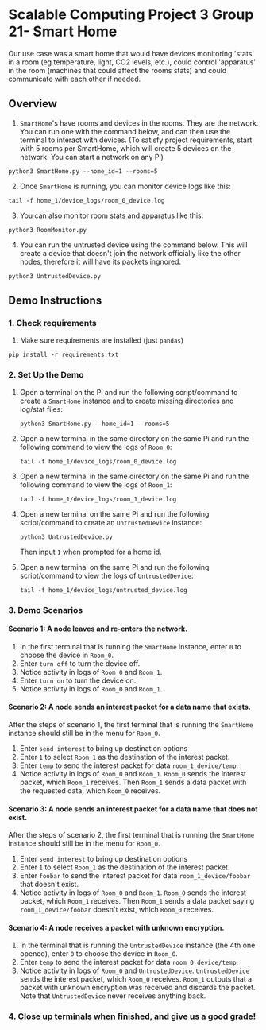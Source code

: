 # Scalable Computing Project 3 Group 21- Smart Home

Our use case was a smart home that would have devices monitoring 'stats' in a room (eg temperature, light, CO2 levels, etc.), could control 'apparatus' in the room (machines that could affect the rooms stats) and could communicate with each other if needed.

## Overview

1. `SmartHome`'s have rooms and devices in the rooms. They are the network.
   You can run one with the command below, and can then use the terminal to interact with devices.
   (To satisfy project requirements, start with 5 rooms per SmartHome, which will create 5 devices on the network. You can start a network on any Pi)

```shell
python3 SmartHome.py --home_id=1 --rooms=5
```

2. Once `SmartHome` is running, you can monitor device logs like this:

```shell
tail -f home_1/device_logs/room_0_device.log
```

3. You can also monitor room stats and apparatus like this:

```shell
python3 RoomMonitor.py
```

4. You can run the untrusted device using the command below.
   This will create a device that doesn't join the network officially like the other nodes, therefore it will have its packets ingnored.

```shell
python3 UntrustedDevice.py
```

## Demo Instructions

### 1. Check requirements

1. Make sure requirements are installed (just `pandas`)

```shell
pip install -r requirements.txt
```

### 2. Set Up the Demo

1. Open a terminal on the Pi and run the following script/command to create a `SmartHome` instance and to create missing directories and log/stat files:

   ```shell
   python3 SmartHome.py --home_id=1 --rooms=5
   ```

2. Open a new terminal in the same directory on the same Pi and run the following command to view the logs of `Room_0`:

   ```shell
   tail -f home_1/device_logs/room_0_device.log
   ```

3. Open a new terminal in the same directory on the same Pi and run the following command to view the logs of `Room_1`:

   ```shell
   tail -f home_1/device_logs/room_1_device.log
   ```

4. Open a new terminal on the same Pi and run the following script/command to create an `UntrustedDevice` instance:

   ```shell
   python3 UntrustedDevice.py
   ```

   Then input `1` when prompted for a home id.

5. Open a new terminal on the same Pi and run the following script/command to view the logs of `UntrustedDevice`:
   ```shell
   tail -f home_1/device_logs/untrusted_device.log
   ```

### 3. Demo Scenarios

#### Scenario 1: A node leaves and re-enters the network.

1. In the first terminal that is running the `SmartHome` instance, enter `0` to choose the device in `Room_0`.
2. Enter `turn off` to turn the device off.
3. Notice activity in logs of `Room_0` and `Room_1`.
4. Enter `turn on` to turn the device on.
5. Notice activity in logs of `Room_0` and `Room_1`.

#### Scenario 2: A node sends an interest packet for a data name that exists.

After the steps of scenario 1, the first terminal that is running the `SmartHome` instance should still be in the menu for `Room_0`.

1. Enter `send interest` to bring up destination options
2. Enter `1` to select `Room_1` as the destination of the interest packet.
3. Enter `temp` to send the interest packet for data `room_1_device/temp`.
4. Notice activity in logs of `Room_0` and `Room_1`. `Room_0` sends the interest packet, which `Room_1` receives. Then `Room_1` sends a data packet with the requested data, which `Room_0` receives.

#### Scenario 3: A node sends an interest packet for a data name that does not exist.

After the steps of scenario 2, the first terminal that is running the `SmartHome` instance should still be in the menu for `Room_0`.

1. Enter `send interest` to bring up destination options
2. Enter `1` to select `Room_1` as the destination of the interest packet.
3. Enter `foobar` to send the interest packet for data `room_1_device/foobar` that doesn't exist.
4. Notice activity in logs of `Room_0` and `Room_1`. `Room_0` sends the interest packet, which `Room_1` receives. Then `Room_1` sends a data packet saying `room_1_device/foobar` doesn't exist, which `Room_0` receives.

#### Scenario 4: A node receives a packet with unknown encryption.

1. In the terminal that is running the `UntrustedDevice` instance (the 4th one opened), enter `0` to choose the device in `Room_0`.
2. Enter `temp` to send the interest packet for data `room_0_device/temp`.
3. Notice activity in logs of `Room_0` and `UntrustedDevice`. `UntrustedDevice` sends the interest packet, which `Room_0` receives. `Room_1` outputs that a packet with unknown encryption was received and discards the packet. Note that `UntrustedDevice` never receives anything back.

### 4. Close up terminals when finished, and give us a good grade!
